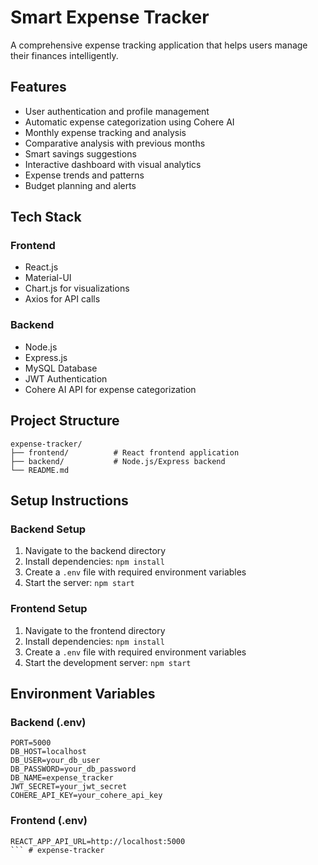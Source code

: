 # Smart Expense Tracker

A comprehensive expense tracking application that helps users manage their finances intelligently.

## Features

- User authentication and profile management
- Automatic expense categorization using Cohere AI
- Monthly expense tracking and analysis
- Comparative analysis with previous months
- Smart savings suggestions
- Interactive dashboard with visual analytics
- Expense trends and patterns
- Budget planning and alerts

## Tech Stack

### Frontend
- React.js
- Material-UI
- Chart.js for visualizations
- Axios for API calls

### Backend
- Node.js
- Express.js
- MySQL Database
- JWT Authentication
- Cohere AI API for expense categorization

## Project Structure
```
expense-tracker/
├── frontend/          # React frontend application
├── backend/           # Node.js/Express backend
└── README.md
```

## Setup Instructions

### Backend Setup
1. Navigate to the backend directory
2. Install dependencies: `npm install`
3. Create a `.env` file with required environment variables
4. Start the server: `npm start`

### Frontend Setup
1. Navigate to the frontend directory
2. Install dependencies: `npm install`
3. Create a `.env` file with required environment variables
4. Start the development server: `npm start`

## Environment Variables

### Backend (.env)
```
PORT=5000
DB_HOST=localhost
DB_USER=your_db_user
DB_PASSWORD=your_db_password
DB_NAME=expense_tracker
JWT_SECRET=your_jwt_secret
COHERE_API_KEY=your_cohere_api_key
```

### Frontend (.env)
```
REACT_APP_API_URL=http://localhost:5000
``` #   e x p e n s e - t r a c k e r  
 